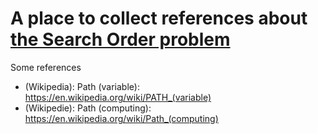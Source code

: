 
# A place to collect references about [the Search Order problem](..)

Some references

* (Wikipedia): Path (variable): <https://en.wikipedia.org/wiki/PATH_(variable)>
* (Wikipedie): Path (computing): <https://en.wikipedia.org/wiki/Path_(computing)>

